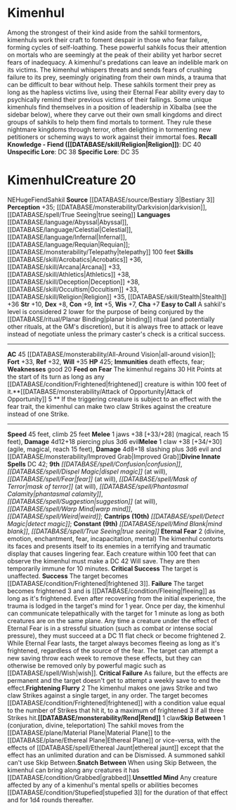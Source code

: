 ﻿---
ac: '45'
alignment: NE
all_resistance: null
burrow_speed: null
charisma: '+7'
climb_speed: '25'
constitution: '+9'
creature_ability:
- Attack of Opportunity
- Easy to Call
- Eternal Fear
- Feed on Fear
- Frightening Flurry
- Rend
- Skip
- Between
- Snatch Between
- Unsettled Mind
creature_family: '[[DATABASE/monsterfamily/Sahkil|Sahkil]]'
description: 'Among the strongest of their kind aside from the sahkil tormentors,
  kimenhuls work their craft to foment despair in those who fear failure, forming
  cycles of self-loathing. These powerful sahkils focus their attention on mortals
  who are seemingly at the peak of their ability yet harbor secret fears of inadequacy.
  A kimenhul''s predations can leave an indelible mark on its victims. The kimenhul
  whispers threats and sends fears of crushing failure to its prey, seemingly originating
  from their own minds, a trauma that can be difficult to bear without help. These
  sahkils torment their prey as long as the hapless victims live, using their Eternal
  Fear ability every day to psychically remind their previous victims of their failings.<br/><br/>
  Some unique kimenhuls find themselves in a position of leadership in Xibalba (see
  the sidebar below), where they carve out their own small kingdoms and direct groups
  of sahkils to help them find mortals to torment. They rule these nightmare kingdoms
  through terror, often delighting in tormenting new petitioners or scheming ways
  to work against their immortal foes.<br/><br/><b><u>Recall Knowledge - Fiend</u>
  ( [[DATABASE/skill/Religion|Religion]] )</b>: DC 40<br/><b><u>Unspecific Lore</u></b>:
  DC 38<br/><b><u>Specific Lore</u></b>: DC 35'
dexterity: '+8'
element: null
fly_speed: null
fortitude: '+33'
hardness: null
hp: '425'
id: '1285'
immunity:
- '[[DATABASE/trait/Death|death]] effects'
- '[[DATABASE/trait/Fear|fear]]'
intelligence: '+5'
land_speed: '45'
language:
- '[[DATABASE/language/Abyssal|Abyssal]]'
- '[[DATABASE/language/Celestial|Celestial]]'
- '[[DATABASE/language/Infernal|Infernal]]'
- '[[DATABASE/language/Requian|Requian]] ; [[DATABASE/monsterability/Telepathy|telepathy]]
  100 feet'
level: '20'
max_speed: '45'
name: Kimenhul
perception: '+35'
rarity: Common
reflex: '+32'
resistance: null
rus_type_level: null
school: null
sense:
- '[[DATABASE/monsterability/Darkvision|darkvision]]'
- '[[DATABASE/spell/True Seeing|true seeing]]'
size: Huge
skill:
- '[[DATABASE/skill/Acrobatics|Acrobatics]] +36'
- '[[DATABASE/skill/Arcana|Arcana]] +33'
- '[[DATABASE/skill/Athletics|Athletics]] +38'
- '[[DATABASE/skill/Deception|Deception]] +38'
- '[[DATABASE/skill/Occultism|Occultism]] +33'
- '[[DATABASE/skill/Religion|Religion]] +35'
- '[[DATABASE/skill/Stealth|Stealth]] +36'
source: '[[DATABASE/source/Bestiary 3|Bestiary 3]]'
speed:
- 45 feet
- climb 25 feet
spell:
- '[[DATABASE/spell/Confusion|Confusion]]'
- '[[DATABASE/spell/Detect Magic|DetectMagic]]'
- '[[DATABASE/spell/Dispel Magic|Dispel Magic]]'
- '[[DATABASE/spell/Fear|Fear]]'
- '[[DATABASE/spell/Mask of Terror|Mask of Terror]]'
- '[[DATABASE/spell/Mind Blank|Mind Blank]]'
- '[[DATABASE/spell/Phantasmal Calamity|Phantasmal Calamity]]'
- '[[DATABASE/spell/Suggestion|Suggestion]]'
- '[[DATABASE/spell/True Seeing|True Seeing]]'
- '[[DATABASE/spell/Warp Mind|WarpMind]]'
- '[[DATABASE/spell/Weird|Weird]]'
strength: '+10'
strength_req: '10'
strongest_save:
- Will
swim_speed: null
trait:
- '[[DATABASE/trait/Fiend|Fiend]]'
- '[[DATABASE/trait/Sahkil|Sahkil]]'
type: Creature
vision: Darkvision
weakest_save:
- Reflex
weakness:
- good 20
will: '+35'
wisdom: '+7'

---
# Kimenhul

Among the strongest of their kind aside from the sahkil tormentors, kimenhuls work their craft to foment despair in those who fear failure, forming cycles of self-loathing. These powerful sahkils focus their attention on mortals who are seemingly at the peak of their ability yet harbor secret fears of inadequacy. A kimenhul's predations can leave an indelible mark on its victims. The kimenhul whispers threats and sends fears of crushing failure to its prey, seemingly originating from their own minds, a trauma that can be difficult to bear without help. These sahkils torment their prey as long as the hapless victims live, using their Eternal Fear ability every day to psychically remind their previous victims of their failings.
 Some unique kimenhuls find themselves in a position of leadership in Xibalba (see the sidebar below), where they carve out their own small kingdoms and direct groups of sahkils to help them find mortals to torment. They rule these nightmare kingdoms through terror, often delighting in tormenting new petitioners or scheming ways to work against their immortal foes.
**Recall Knowledge - Fiend ([[DATABASE/skill/Religion|Religion]])**: DC 40
**Unspecific Lore**: DC 38
**Specific Lore**: DC 35

# Kimenhul<span class="item-type">Creature 20</span>

<span class="trait-alignment item-trait">NE</span><span class="trait-size item-trait">Huge</span><span class="item-trait">Fiend</span><span class="item-trait">Sahkil</span>
**Source** [[DATABASE/source/Bestiary 3|Bestiary 3]]
**Perception** +35; [[DATABASE/monsterability/Darkvision|darkvision]], [[DATABASE/spell/True Seeing|true seeing]]
**Languages** [[DATABASE/language/Abyssal|Abyssal]], [[DATABASE/language/Celestial|Celestial]], [[DATABASE/language/Infernal|Infernal]], [[DATABASE/language/Requian|Requian]]; [[DATABASE/monsterability/Telepathy|telepathy]] 100 feet
**Skills** [[DATABASE/skill/Acrobatics|Acrobatics]] +36, [[DATABASE/skill/Arcana|Arcana]] +33, [[DATABASE/skill/Athletics|Athletics]] +38, [[DATABASE/skill/Deception|Deception]] +38, [[DATABASE/skill/Occultism|Occultism]] +33, [[DATABASE/skill/Religion|Religion]] +35, [[DATABASE/skill/Stealth|Stealth]] +36
**Str** +10, **Dex** +8, **Con** +9, **Int** +5, **Wis** +7, **Cha** +7
**Easy to Call** A sahkil's level is considered 2 lower for the purpose of being conjured by the [[DATABASE/ritual/Planar Binding|planar binding]] ritual (and potentially other rituals, at the GM's discretion), but it is always free to attack or leave instead of negotiate unless the primary caster's check is a critical success.

---
**AC** 45 [[DATABASE/monsterability/All-Around Vision|all-around vision]]; **Fort** +33, **Ref** +32, **Will** +35
**HP** 425; **Immunities** death effects, fear; **Weaknesses** good 20
<span class="in-box-ability">**Feed on Fear** The kimenhul regains 30 Hit Points at the start of its turn as long as any [[DATABASE/condition/Frightened|frightened]] creature is within 100 feet of it.</span><span class="in-box-ability">**[[DATABASE/monsterability/Attack of Opportunity|Attack of Opportunity]] <span class="action-icon">5</span> ** If the triggering creature is subject to an effect with the fear trait, the kimenhul can make two claw Strikes against the creature instead of one Strike.</span>

---
**Speed** 45 feet, climb 25 feet
<span class="in-box-ability">**Melee** <span class="action-icon">1</span> jaws +38 [+33/+28] (magical, reach 15 feet), **Damage** 4d12+18 piercing plus 3d6 evil</span><span class="in-box-ability">**Melee** <span class="action-icon">1</span> claw +38 [+34/+30] (agile, magical, reach 15 feet), **Damage** 4d8+18 slashing plus 3d6 evil and [[DATABASE/monsterability/Improved Grab|Improved Grab]]</span>**Divine Innate Spells** DC 42; **9th** _[[DATABASE/spell/Confusion|confusion]]_, _[[DATABASE/spell/Dispel Magic|dispel magic]]_ (at will), _[[DATABASE/spell/Fear|fear]]_ (at will), _[[DATABASE/spell/Mask of Terror|mask of terror]]_ (at will), _[[DATABASE/spell/Phantasmal Calamity|phantasmal calamity]]_, _[[DATABASE/spell/Suggestion|suggestion]]_ (at will), _[[DATABASE/spell/Warp Mind|warp mind]]_, _[[DATABASE/spell/Weird|weird]]_; **Cantrips** **(10th)** _[[DATABASE/spell/Detect Magic|detect magic]]_; **Constant** **(9th)** _[[DATABASE/spell/Mind Blank|mind blank]]_, _[[DATABASE/spell/True Seeing|true seeing]]_
<span class="in-box-ability">**Eternal Fear** <span class="action-icon">2</span> (divine, emotion, enchantment, fear, incapacitation, mental) The kimenhul contorts its faces and presents itself to its enemies in a terrifying and traumatic display that causes lingering fear. Each creature within 100 feet that can observe the kimenhul must make a DC 42 Will save. They are then temporarily immune for 10 minutes. 
**Critical Success** The target is unaffected. 
**Success** The target becomes [[DATABASE/condition/Frightened|frightened 3]]. 
**Failure** The target becomes frightened 3 and is [[DATABASE/condition/Fleeing|fleeing]] as long as it's frightened. Even after recovering from the initial experience, the trauma is lodged in the target's mind for 1 year. Once per day, the kimenhul can communicate telepathically with the target for 1 minute as long as both creatures are on the same plane. Any time a creature under the effect of Eternal Fear is in a stressful situation (such as combat or intense social pressure), they must succeed at a DC 11 flat check or become frightened 2. While Eternal Fear lasts, the target always becomes fleeing as long as it's frightened, regardless of the source of the fear. The target can attempt a new saving throw each week to remove these effects, but they can otherwise be removed only by powerful magic such as [[DATABASE/spell/Wish|wish]]. 
**Critical Failure** As failure, but the effects are permanent and the target doesn't get to attempt a weekly save to end the effect.</span><span class="in-box-ability">**Frightening Flurry** <span class="action-icon">2</span> The kimenhul makes one jaws Strike and two claw Strikes against a single target, in any order. The target becomes [[DATABASE/condition/Frightened|frightened]] with a condition value equal to the number of Strikes that hit it, to a maximum of frightened 3 if all three Strikes hit.</span><span class="in-box-ability">**[[DATABASE/monsterability/Rend|Rend]]** <span class="action-icon">1</span> claw</span><span class="in-box-ability">**Skip Between** <span class="action-icon">1</span> (conjuration, divine, teleportation) The sahkil moves from the [[DATABASE/plane/Material Plane|Material Plane]] to the [[DATABASE/plane/Ethereal Plane|Ethereal Plane]] or vice-versa, with the effects of [[DATABASE/spell/Ethereal Jaunt|ethereal jaunt]] except that the effect has an unlimited duration and can be Dismissed. A summoned sahkil can't use Skip Between.</span><span class="in-box-ability">**Snatch Between** When using Skip Between, the kimenhul can bring along any creatures it has [[DATABASE/condition/Grabbed|grabbed]].</span><span class="in-box-ability">**Unsettled Mind** Any creature affected by any of a kimenhul's mental spells or abilities becomes [[DATABASE/condition/Stupefied|stupefied 3]] for the duration of that effect and for 1d4 rounds thereafter.</span>